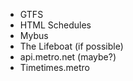 - GTFS
- HTML Schedules
- Mybus
- The Lifeboat (if possible)
- api.metro.net (maybe?)
- Timetimes.metro